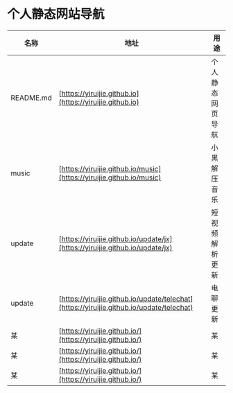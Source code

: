 # 个人静态网站导航

| 名称 | 地址  | 用途 |
| ---  | ---- |----|
| README.md |  [https://yiruijie.github.io](https://yiruijie.github.io)    | 个人静态网页导航   |
| music|   [https://yiruijie.github.io/music](https://yiruijie.github.io/music)    | 小黑解压音乐   |
| update|  [https://yiruijie.github.io/update/jx](https://yiruijie.github.io/update/jx)   | 短视频解析更新   |
| update|  [https://yiruijie.github.io/update/telechat](https://yiruijie.github.io/update/telechat)   | 电聊更新   |
| 某 |   [https://yiruijie.github.io/](https://yiruijie.github.io/)    |   某  |
| 某 |   [https://yiruijie.github.io/](https://yiruijie.github.io/)    |   某  |
| 某 |   [https://yiruijie.github.io/](https://yiruijie.github.io/)    |   某  |
